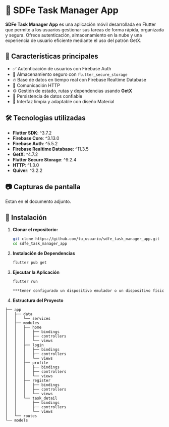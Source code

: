 # 📝 SDFe Task Manager App

**SDFe Task Manager App** es una aplicación móvil desarrollada en Flutter que permite a los usuarios gestionar sus tareas de forma rápida, organizada y segura. Ofrece autenticación, almacenamiento en la nube y una experiencia de usuario eficiente mediante el uso del patrón GetX.

## 🚀 Características principales

- ✅ Autenticación de usuarios con Firebase Auth
- 🔐 Almacenamiento seguro con `flutter_secure_storage`
- 🔥 Base de datos en tiempo real con Firebase Realtime Database
- 📡 Comunicación HTTP
- ⚙️ Gestión de estado, rutas y dependencias usando **GetX**
- 💾 Persistencia de datos confiable
- 📱 Interfaz limpia y adaptable con diseño Material

## 🛠️ Tecnologías utilizadas

- **Flutter SDK**: ^3.7.2
- **Firebase Core**: ^3.13.0
- **Firebase Auth**: ^5.5.2
- **Firebase Realtime Database**: ^11.3.5
- **GetX**: ^4.7.2
- **Flutter Secure Storage**: ^9.2.4
- **HTTP**: ^1.3.0
- **Quiver**: ^3.2.2

## 📷 Capturas de pantalla

Estan en el documento adjunto.

## 🔧 Instalación

1. **Clonar el repositorio:**

   ```bash
   git clone https://github.com/tu_usuario/sdfe_task_manager_app.git
   cd sdfe_task_manager_app

2. **Instalación de Dependencias**

   ```bash
   flutter pub get

3. **Ejecutar la Aplicación**

    ```bash
    flutter run

    ***tener configurado un dispositivo emulador o un dispositivo físico conectado.
4. **Estructura del Proyecto**
  ```lib/
  ├── app
  │   ├── data
  │   │   └── services
  │   ├── modules
  │   │   ├── home
  │   │   │   ├── bindings
  │   │   │   ├── controllers
  │   │   │   └── views
  │   │   ├── login
  │   │   │   ├── bindings
  │   │   │   ├── controllers
  │   │   │   └── views
  │   │   ├── profile
  │   │   │   ├── bindings
  │   │   │   ├── controllers
  │   │   │   └── views
  │   │   ├── register
  │   │   │   ├── bindings
  │   │   │   ├── controllers
  │   │   │   └── views
  │   │   └── task_detail
  │   │       ├── bindings
  │   │       ├── controllers
  │   │       └── views
  │   └── routes
  └── models



